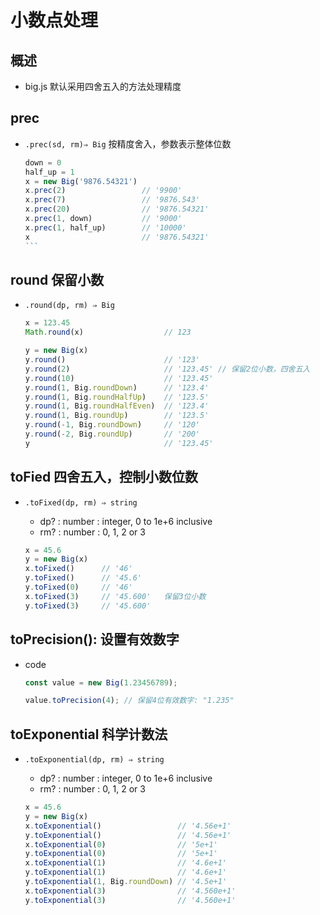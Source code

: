 # 小数点处理

## 概述

+ big.js 默认采用四舍五入的方法处理精度

## prec

+ `.prec(sd, rm)⇒ Big` 按精度舍入，参数表示整体位数

  ````js
  down = 0
  half_up = 1
  x = new Big('9876.54321')
  x.prec(2)                 // '9900'
  x.prec(7)                 // '9876.543'
  x.prec(20)                // '9876.54321'
  x.prec(1, down)           // '9000'
  x.prec(1, half_up)        // '10000'
  x                         // '9876.54321'
  ```

## round 保留小数

+ `.round(dp, rm) ⇒ Big`

  ```js
  x = 123.45
  Math.round(x)                  // 123

  y = new Big(x)
  y.round()                      // '123'
  y.round(2)                     // '123.45' // 保留2位小数，四舍五入
  y.round(10)                    // '123.45'
  y.round(1, Big.roundDown)      // '123.4'
  y.round(1, Big.roundHalfUp)    // '123.5'
  y.round(1, Big.roundHalfEven)  // '123.4'
  y.round(1, Big.roundUp)        // '123.5'
  y.round(-1, Big.roundDown)     // '120'
  y.round(-2, Big.roundUp)       // '200'
  y                              // '123.45'
  ```

## toFied 四舍五入，控制小数位数

+ `.toFixed(dp, rm) ⇒ string`

  + dp? : number : integer, 0 to 1e+6 inclusive
  + rm? : number : 0, 1, 2 or 3

  ```js
  x = 45.6
  y = new Big(x)
  x.toFixed()      // '46'
  y.toFixed()      // '45.6'
  y.toFixed(0)     // '46'
  x.toFixed(3)     // '45.600'   保留3位小数
  y.toFixed(3)     // '45.600'
  ```

## toPrecision(): 设置有效数字

+ code

  ```js
  const value = new Big(1.23456789);

  value.toPrecision(4); // 保留4位有效数字: "1.235"
  ```

## toExponential 科学计数法

+ `.toExponential(dp, rm) ⇒ string`

  + dp? : number : integer, 0 to 1e+6 inclusive
  + rm? : number : 0, 1, 2 or 3

  ```js
  x = 45.6
  y = new Big(x)
  x.toExponential()                 // '4.56e+1'
  y.toExponential()                 // '4.56e+1'
  x.toExponential(0)                // '5e+1'
  y.toExponential(0)                // '5e+1'
  x.toExponential(1)                // '4.6e+1'
  y.toExponential(1)                // '4.6e+1'
  y.toExponential(1, Big.roundDown) // '4.5e+1'
  x.toExponential(3)                // '4.560e+1'
  y.toExponential(3)                // '4.560e+1'
  ```


